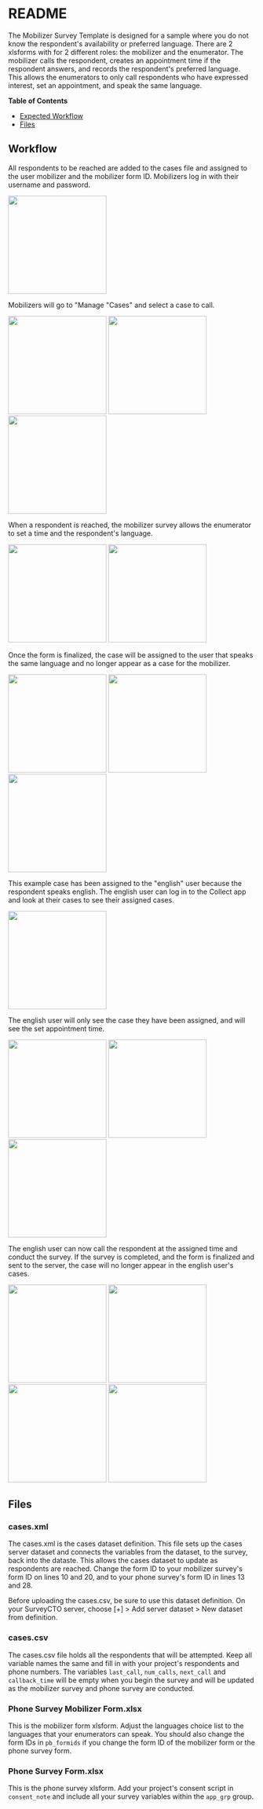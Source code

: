 # README
The Mobilizer Survey Template is designed for a sample where you do not know the respondent's availability or preferred language. There are 2 xlsforms with for 2 different roles: the mobilizer and the enumerator. The mobilizer calls the respondent, creates an appointment time if the respondent answers, and records the respondent's preferred language. This allows the enumerators to only call respondents who have expressed interest, set an appointment, and speak the same language.

**Table of Contents**
* [Expected Workflow](#workflow)
* [Files](#files)

## Workflow
All respondents to be reached are added to the cases file and assigned to the user mobilizer and the mobilizer form ID. Mobilizers log in with their username and password.

<img src="https://github.com/PovertyAction/SurveyCTO-Templates/blob/master/Mobilizer%20Survey%20Template/readme%20images/mobilizer%20login.jpg" width="200" />

Mobilizers will go to "Manage "Cases" and select a case to call.

<img src="https://github.com/PovertyAction/SurveyCTO-Templates/blob/master/Mobilizer%20Survey%20Template/readme%20images/manage%20cases.jpg" width="200" /> <img src="https://github.com/PovertyAction/SurveyCTO-Templates/blob/master/Mobilizer%20Survey%20Template/readme%20images/cases%20screen.jpg" width="200" /> <img src="https://github.com/PovertyAction/SurveyCTO-Templates/blob/master/Mobilizer%20Survey%20Template/readme%20images/case%20101.jpg" width="200" />

When a respondent is reached, the mobilizer survey allows the enumerator to set a time and the respondent's language.

<img src="https://github.com/PovertyAction/SurveyCTO-Templates/blob/master/Mobilizer%20Survey%20Template/readme%20images/appointment%20screen.jpg" width="200" /> <img src="https://github.com/PovertyAction/SurveyCTO-Templates/blob/master/Mobilizer%20Survey%20Template/readme%20images/appointment%20english.jpg" width="200" /> 

Once the form is finalized, the case will be assigned to the user that speaks the same language and no longer appear as a case for the mobilizer.

<img src="https://github.com/PovertyAction/SurveyCTO-Templates/blob/master/Mobilizer%20Survey%20Template/readme%20images/finalize%20form.jpg" width="200" /> <img src="https://github.com/PovertyAction/SurveyCTO-Templates/blob/master/Mobilizer%20Survey%20Template/readme%20images/manage%20cases.jpg" width="200" /> <img src="https://github.com/PovertyAction/SurveyCTO-Templates/blob/master/Mobilizer%20Survey%20Template/readme%20images/mobilizer%20cases%20updated.jpg" width="200" /> 

This example case has been assigned to the "english" user because the respondent speaks english. The english user can log in to the Collect app and look at their cases to see their assigned cases.

<img src="https://github.com/PovertyAction/SurveyCTO-Templates/blob/master/Mobilizer%20Survey%20Template/readme%20images/english%20login.jpg" width="200" /> 

The english user will only see the case they have been assigned, and will see the set appointment time.

<img src="https://github.com/PovertyAction/SurveyCTO-Templates/blob/master/Mobilizer%20Survey%20Template/readme%20images/manage%20cases.jpg" width="200" /> <img src="https://github.com/PovertyAction/SurveyCTO-Templates/blob/master/Mobilizer%20Survey%20Template/readme%20images/case%20101%20english.jpg" width="200" /> <img src="https://github.com/PovertyAction/SurveyCTO-Templates/blob/master/Mobilizer%20Survey%20Template/readme%20images/callback%20time%20english.jpg" width="200" /> 

The english user can now call the respondent at the assigned time and conduct the survey. If the survey is completed, and the form is finalized and sent to the server, the case will no longer appear in the english user's cases.

<img src="https://github.com/PovertyAction/SurveyCTO-Templates/blob/master/Mobilizer%20Survey%20Template/readme%20images/consented.jpg" width="200" /> <img src="https://github.com/PovertyAction/SurveyCTO-Templates/blob/master/Mobilizer%20Survey%20Template/readme%20images/finalize%20form.jpg" width="200" /> <img src="https://github.com/PovertyAction/SurveyCTO-Templates/blob/master/Mobilizer%20Survey%20Template/readme%20images/manage%20cases.jpg" width="200" /> <img src="https://github.com/PovertyAction/SurveyCTO-Templates/blob/master/Mobilizer%20Survey%20Template/readme%20images/no%20cases%20english.jpg" width="200" /> 


## Files

### cases.xml

The cases.xml is the cases dataset definition. This file sets up the cases server dataset and connects the variables from the dataset, to the survey, back into the dataste. This allows the cases dataset to update as respondents are reached. Change the form ID to your mobilizer survey's form ID on lines 10 and 20, and to your phone survey's form ID in lines 13 and 28.

Before uploading the cases.csv, be sure to use this dataset definition. On your SurveyCTO server, choose [+] > Add server dataset > New dataset from definition.

### cases.csv

The cases.csv file holds all the respondents that will be attempted. Keep all variable names the same and fill in with your project's respondents and phone numbers. The variables `last_call`, `num_calls`, `next_call` and `callback_time` will be empty when you begin the survey and will be updated as the mobilizer survey and phone survey are conducted.

### Phone Survey Mobilizer Form.xlsx

This is the mobilizer form xlsform. Adjust the languages choice list to the languages that your enumerators can speak. You should also change the form IDs in `pb_formids` if you change the form ID of the mobilizer form or the phone survey form. 

### Phone Survey Form.xlsx

This is the phone survey xlsform. Add your project's consent script in `consent_note` and include all your survey variables within the `app_grp` group. 

